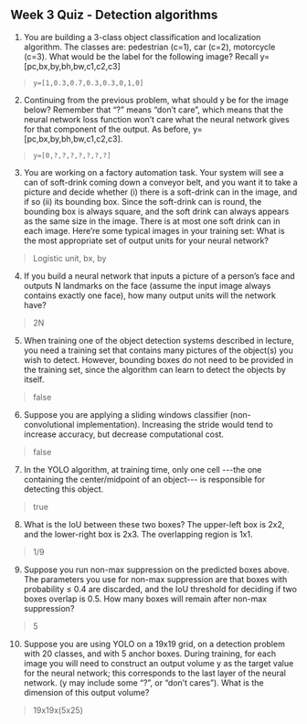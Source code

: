## Week 3 Quiz - Detection algorithms

1. You are building a 3-class object classification and localization algorithm. The classes are: pedestrian (c=1), car (c=2), motorcycle (c=3). What would be the label for the following image? Recall y=[pc,bx,by,bh,bw,c1,c2,c3]

  > ```y=[1,0.3,0.7,0.3,0.3,0,1,0]```

2. Continuing from the previous problem, what should y be for the image below? Remember that “?” means “don’t care”, which means that the neural network loss function won’t care what the neural network gives for that component of the output. As before, y=[pc,bx,by,bh,bw,c1,c2,c3].

  > ```y=[0,?,?,?,?,?,?,?]```

3. You are working on a factory automation task. Your system will see a can of soft-drink coming down a conveyor belt, and you want it to take a picture and decide whether (i) there is a soft-drink can in the image, and if so (ii) its bounding box. Since the soft-drink can is round, the bounding box is always square, and the soft drink can always appears as the same size in the image. There is at most one soft drink can in each image. Here’re some typical images in your training set: What is the most appropriate set of output units for your neural network?

  >  Logistic unit, bx, by

4. If you build a neural network that inputs a picture of a person’s face and outputs N landmarks on the face (assume the input image always contains exactly one face), how many output units will the network have?

  > 2N

5. When training one of the object detection systems described in lecture, you need a training set that contains many pictures of the object(s) you wish to detect. However, bounding boxes do not need to be provided in the training set, since the algorithm can learn to detect the objects by itself.

  >  false

6. Suppose you are applying a sliding windows classifier (non-convolutional implementation). Increasing the stride would tend to increase accuracy, but decrease computational cost.

  > false

7. In the YOLO algorithm, at training time, only one cell ---the one containing the center/midpoint of an object--- is responsible for detecting this object.

  > true

8. What is the IoU between these two boxes? The upper-left box is 2x2, and the lower-right box is 2x3. The overlapping region is 1x1.

  >  1/9

9. Suppose you run non-max suppression on the predicted boxes above. The parameters you use for non-max suppression are that boxes with probability ≤ 0.4 are discarded, and the IoU threshold for deciding if two boxes overlap is 0.5. How many boxes will remain after non-max suppression?

  >  5

10. Suppose you are using YOLO on a 19x19 grid, on a detection problem with 20 classes, and with 5 anchor boxes. During training, for each image you will need to construct an output volume y as the target value for the neural network; this corresponds to the last layer of the neural network. (y may include some “?”, or “don’t cares”). What is the dimension of this output volume?

  > 19x19x(5x25)